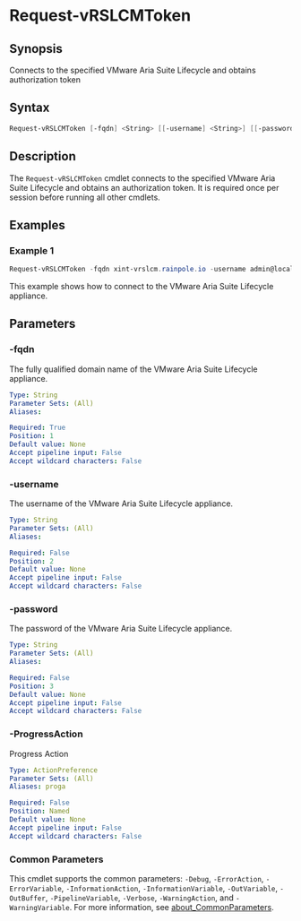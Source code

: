 # Request-vRSLCMToken

## Synopsis

Connects to the specified VMware Aria Suite Lifecycle and obtains authorization token

## Syntax

```powershell
Request-vRSLCMToken [-fqdn] <String> [[-username] <String>] [[-password] <String>] [-ProgressAction <ActionPreference>] [<CommonParameters>]
```

## Description

The `Request-vRSLCMToken` cmdlet connects to the specified VMware Aria Suite Lifecycle and obtains an authorization token.
It is required once per session before running all other cmdlets.

## Examples

### Example 1

```powershell
Request-vRSLCMToken -fqdn xint-vrslcm.rainpole.io -username admin@local -password VMware1!
```

This example shows how to connect to the VMware Aria Suite Lifecycle appliance.

## Parameters

### -fqdn

The fully qualified domain name of the VMware Aria Suite Lifecycle appliance.

```yaml
Type: String
Parameter Sets: (All)
Aliases:

Required: True
Position: 1
Default value: None
Accept pipeline input: False
Accept wildcard characters: False
```

### -username

The username of the VMware Aria Suite Lifecycle appliance.

```yaml
Type: String
Parameter Sets: (All)
Aliases:

Required: False
Position: 2
Default value: None
Accept pipeline input: False
Accept wildcard characters: False
```

### -password

The password of the VMware Aria Suite Lifecycle appliance.

```yaml
Type: String
Parameter Sets: (All)
Aliases:

Required: False
Position: 3
Default value: None
Accept pipeline input: False
Accept wildcard characters: False
```

### -ProgressAction

Progress Action

```yaml
Type: ActionPreference
Parameter Sets: (All)
Aliases: proga

Required: False
Position: Named
Default value: None
Accept pipeline input: False
Accept wildcard characters: False
```

### Common Parameters

This cmdlet supports the common parameters: `-Debug`, `-ErrorAction`, `-ErrorVariable`, `-InformationAction`, `-InformationVariable`, `-OutVariable`, `-OutBuffer`, `-PipelineVariable`, `-Verbose`, `-WarningAction`, and `-WarningVariable`. For more information, see [about_CommonParameters](http://go.microsoft.com/fwlink/?LinkID=113216).
